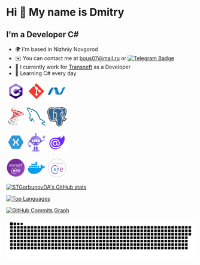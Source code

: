 Hi 👋 My name is Dmitry
====================

I'm a Developer C#
------------------------------

* 🌍 I'm based in Nizhniy Novgorod
* ✉️ You can contact me at [bous07@mail.ru](mailto:bous07@mail.ru) or [![Telegram Badge](https://img.shields.io/badge/Telegram-blue?style=flat&logo=telegram&logoColor=white)](https://t.me/DA_Gorbunov)
* 🚀 I currently work for [Transneft](https://uppervolga.transneft.ru/) as a Developer
* 🧠 Learning C# every day

<p align="left">
<a href="https://docs.microsoft.com/en-us/dotnet/csharp/" target="_blank" rel="noreferrer"><img src="assets/c%23.svg" width="51" height="51" alt="C" /></a>
<a href="https://git-scm.com/" target="_blank" rel="noreferrer"><img src="assets/git-scm.png" width="51" height="51" alt="Git" /></a>
<a href="https://dotnet.microsoft.com/en-us/apps/aspnet/web-apps/blazor" target="_blank" rel="noreferrer"><img src="assets/dotnet.svg" width="51" height="51" alt="Blazor" /></a>

<a href="https://www.microsoft.com/ru-ru/sql-server" target="_blank" rel="noreferrer"><img src="assets/MSSQL.svg" width="51" height="51" alt="MSSQL" /></a>
<a href="https://www.mysql.com/" target="_blank" rel="noreferrer"><img src="assets/mysql2.svg" width="51" height="51" alt="MySQL" /></a>
<a href="https://www.postgresql.org/" target="_blank" rel="noreferrer"><img src="assets/PostgreSQL.svg" width="51" height="51" alt="MySQL" /></a>

<a href="/" target="_blank" rel="noreferrer"><img src="assets/xamarin.svg" width="51" height="51" alt="MySQL" /></a>
<a href="/" target="_blank" rel="noreferrer"><img src="assets/net-maui.png" width="51" height="51" alt="MySQL" /></a>
<a href="/" target="_blank" rel="noreferrer"><img src="assets/blazor.svg" width="51" height="51" alt="Blazor" /></a>

<a href="/" target="_blank" rel="noreferrer"><img src="assets/asp.svg" width="51" height="51" alt="MySQL" /></a>
<a href="/" target="_blank" rel="noreferrer"><img src="assets/docker.svg" width="51" height="51" alt="MySQL" /></a>
<a href="/" target="_blank" rel="noreferrer"><img src="assets/EFCore.png" width="51" height="51" alt="MySQL" /></a>


<a href="http://www.github.com/STGorbunovDA"><img src="https://github-readme-stats-qdnx.vercel.app/api?username=STGorbunovDA&show_icons=true&hide=&count_private=true&title_color=22c55e&text_color=ffffff&icon_color=22c55e&bg_color=22272e&hide_border=true&show_icons=true" alt="STGorbunovDA's GitHub stats" /> </a>

<a href="https://github.com/STGorbunovDA" align="right"><img src="https://github-readme-stats-qdnx.vercel.app/api/top-langs/?username=STGorbunovDA&langs_count=10&title_color=22c55e&text_color=ffffff&icon_color=22c55e&bg_color=22272e&hide_border=true&locale=en&custom_title=Top%20%Languages" alt="Top Languages" /></a>


<a href="http://www.github.com/STGorbunovDA"><img src="https://github-readme-activity-graph.vercel.app/graph?username=STGorbunovDA&bg_color=22272e&color=ffffff&line=22c55e&point=ffffff&area_color=22272e&area=true&hide_border=true&custom_title=GitHub%20Commits%20Graph" alt="GitHub Commits Graph" /></a>


<p align="center">
 <img width="1000" src="assets/github-snake.svg" alt="snake"/>
</p>
